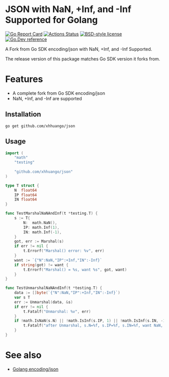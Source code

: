 # JSON with NaN, +Inf, and -Inf Supported for Golang 
[![Go Report Card](https://goreportcard.com/badge/github.com/d-tsuji/awesome-go-orms)](https://goreportcard.com/report/github.com/xhhuango/json)
[![Actions Status](https://github.com/d-tsuji/awesome-go-orms/workflows/CI/badge.svg)](https://github.com/xhhuango/json/actions)
[![BSD-style license](https://img.shields.io/badge/license-BSD--style-brightgreen.svg)](https://opensource.org/licenses/MIT)
[![Go.Dev reference](https://img.shields.io/badge/go.dev-reference-blue?logo=go&logoColor=white)](https://pkg.go.dev/github.com/xhhuango/json)

A Fork from Go SDK encoding/json with NaN, +Inf, and -Inf Supported.

The release version of this package matches Go SDK version it forks from.

# Features

- A complete fork from Go SDK encoding/json
- NaN, +Inf, and -Inf are supported

## Installation

```shell
go get github.com/xhhuango/json
```

## Usage
```go
import (
	"math"
	"testing"
	
	"github.com/xhhuango/json"
)

type T struct {
	N  float64
	IP float64
	IN float64
}

func TestMarshalNaNAndInf(t *testing.T) {
    s := T{
        N:  math.NaN(),
        IP: math.Inf(1),
        IN: math.Inf(-1),
    }
    got, err := Marshal(s)
    if err != nil {
        t.Errorf("Marshal() error: %v", err)
    }
    want := `{"N":NaN,"IP":+Inf,"IN":-Inf}`
    if string(got) != want {
        t.Errorf("Marshal() = %s, want %s", got, want)
    }
}

func TestUnmarshalNaNAndInf(t *testing.T) {
    data := []byte(`{"N":NaN,"IP":+Inf,"IN":-Inf}`)
    var s T
    err := Unmarshal(data, &s)
    if err != nil {
        t.Fatalf("Unmarshal: %v", err)
    }
    if !math.IsNaN(s.N) || !math.IsInf(s.IP, 1) || !math.IsInf(s.IN, -1) {
        t.Fatalf("after Unmarshal, s.N=%f, s.IP=%f, s.IN=%f, want NaN, +Inf, -Inf", s.N, s.IP, s.IN)
    }
}
```

# See also
- [Golang encoding/json](https://pkg.go.dev/encoding/json)
